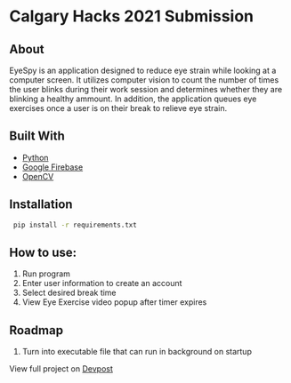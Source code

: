 # Calgary Hacks 2021 Submission

## About
EyeSpy is an application designed to reduce eye strain while looking at a computer screen. It utilizes computer vision to count the number of times the user blinks during their work session and determines whether they are blinking a healthy ammount. In addition, the application queues eye exercises once a user is on their break to relieve eye strain.


## Built With
* [Python](https://www.python.org/)
* [Google Firebase](https://firebase.google.com/)
* [OpenCV](https://opencv.org/) 

## Installation
 ```sh
  pip install -r requirements.txt  
  ```
  
## How to use:
1. Run program
2. Enter user information to create an account
3. Select desired break time
4. View Eye Exercise video popup after timer expires

## Roadmap
1. Turn into executable file that can run in background on startup

View full project on [Devpost](https://devpost.com/software/eyespy-fowtyn)





